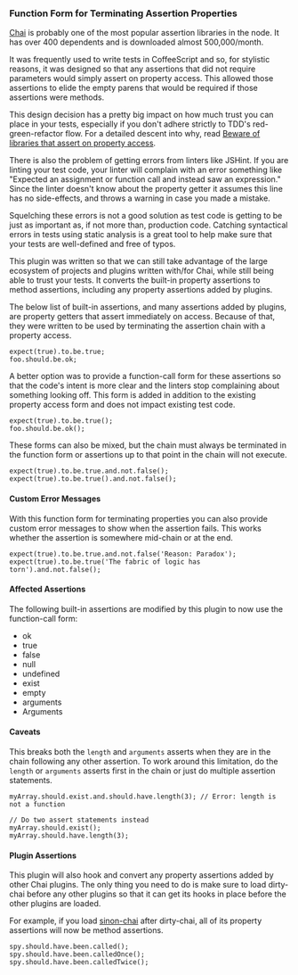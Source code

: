 ### Function Form for Terminating Assertion Properties
[Chai](chaijs/chai) is probably one of the most popular assertion libraries in the node. It has over 400 dependents and is downloaded almost 500,000/month. 

It was frequently used to write tests in CoffeeScript and so, for stylistic reasons, it was designed so that any assertions that did not require parameters would simply assert on property access. This allowed those assertions to elide the empty parens that would be required if those assertions were methods.

This design decision has a pretty big impact on how much trust you can place in your tests, especially if you don't adhere strictly to TDD's red-green-refactor flow. For a detailed descent into why, read [Beware of libraries that assert on property access](https://github.com/moll/js-must#asserting-on-property-access).

There is also the problem of getting errors from linters like JSHint. If you are linting your test code, your linter will complain with an error something like "Expected an assignment or function call and instead saw an expression." Since the linter doesn't know about the property getter it assumes this line has no side-effects, and throws a warning in case you made a mistake.

Squelching these errors is not a good solution as test code is getting to be just as important as, if not more than, production code. Catching syntactical errors in tests using static analysis is a great tool to help make sure that your tests are well-defined and free of typos.

This plugin was written so that we can still take advantage of the large ecosystem of projects and plugins written with/for Chai, while still being able to trust your tests. It converts the built-in property assertions to method assertions, including any property assertions added by plugins.

The below list of built-in assertions, and many assertions added by plugins, are property getters that assert immediately on access. Because of that, they were written to be used by terminating the assertion chain with a property access.

    expect(true).to.be.true;
    foo.should.be.ok;

A better option was to provide a function-call form for these assertions so that the code's intent is more clear and the linters stop complaining about something looking off. This form is added in addition to the existing property access form and does not impact existing test code.

    expect(true).to.be.true();
    foo.should.be.ok();

These forms can also be mixed, but the chain must always be terminated in the function form or assertions up to that point in the chain will not execute.

    expect(true).to.be.true.and.not.false();
    expect(true).to.be.true().and.not.false();

#### Custom Error Messages

With this function form for terminating properties you can also provide custom error messages to show when the assertion fails. This works whether the assertion is somewhere mid-chain or at the end.

    expect(true).to.be.true.and.not.false('Reason: Paradox');
    expect(true).to.be.true('The fabric of logic has torn').and.not.false();

#### Affected Assertions

The following built-in assertions are modified by this plugin to now use the function-call form:

* ok
* true
* false
* null
* undefined
* exist
* empty
* arguments
* Arguments

#### Caveats

This breaks both the `length` and `arguments` asserts when they are in the chain following any other assertion. To work around this limitation, do the `length` or `arguments` asserts first in the chain or just do multiple assertion statements.

    myArray.should.exist.and.should.have.length(3); // Error: length is not a function

    // Do two assert statements instead
    myArray.should.exist();
	myArray.should.have.length(3);

#### Plugin Assertions

This plugin will also hook and convert any property assertions added by other Chai plugins. The only thing you need to do is make sure to load dirty-chai before any other plugins so that it can get its hooks in place before the other plugins are loaded.

For example, if you load [sinon-chai](https://github.com/domenic/sinon-chai) after dirty-chai, all of its property assertions will now be method assertions.

    spy.should.have.been.called();
    spy.should.have.been.calledOnce();
    spy.should.have.been.calledTwice();
